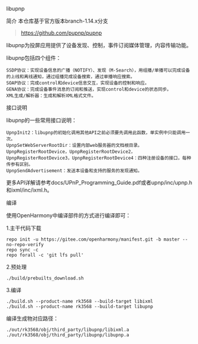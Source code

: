 libupnp

简介
本仓库基于官方版本branch-1.14.x分支
> https://github.com/pupnp/pupnp


libupnp为投屏应用提供了设备发现、控制，事件订阅媒体管理，内容传输功能。

libupnp包括四个组件：

	SSDP协议：实现设备信息的广播（NOTIFY）、发现（M-Search），用组播/单播可以完成设备的上线和离线通知，通过组播完成设备搜索，通过单播响应搜索。
	SOAP协议：完成control和device信息交互，实现设备的控制和响应。
	GENA协议：完成设备事件消息的订阅和推送，实现control和device的状态同步。
	XML生成/解析器：生成和解析XML格式文件。

接口说明

libupnp的一些常用接口说明：

	UpnpInit2：libupnp的初始化调用其他API之前必须要先调用此函数，单实例中只能调用一次。
	UpnpSetWebServerRootDir：设置内部web服务器的文档根目录。
	UpnpRegisterRootDevice，UpnpRegisterRootDevice2，UpnpRegisterRootDevice3，UpnpRegisterRootDevice4：四种注册设备的接口，每种传参有区别。
	UpnpSendAdvertisement：发送本设备和支持的服务的发现通知。
	
更多API详解请参考docs/UPnP_Programming_Guide.pdf或者upnp/inc/upnp.h和ixml/inc/ixml.h。

编译

使用OpenHarmony中编译部件的方式进行编译即可：

1.主干代码下载
```
repo init -u https://gitee.com/openharmony/manifest.git -b master --no-repo-verify
repo sync -c
repo forall -c 'git lfs pull'
```
2.预处理
```
./build/prebuilts_download.sh
```
3.编译
```
./build.sh --product-name rk3568 --build-target libixml
./build.sh --product-name rk3568 --build-target libupnp
```

编译生成物对应路径：
```
./out/rk3568/obj/third_party/libupnp/libixml.a
./out/rk3568/obj/third_party/libupnp/libupnp.a
```